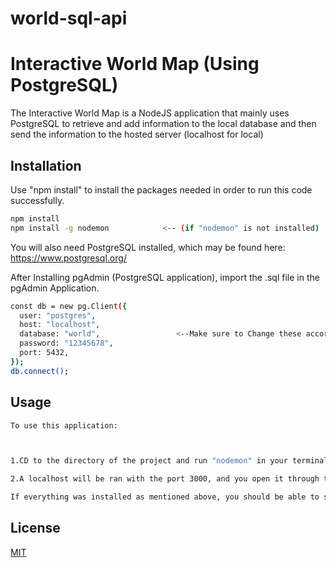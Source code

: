 # world-sql-api
# Interactive World Map (Using PostgreSQL)

The Interactive World Map is a NodeJS application that mainly uses PostgreSQL to retrieve and add information to the local database and then send the information to the hosted server (localhost for local)


## Installation

Use "npm install" to install the packages needed in order to run this code successfully.


```bash
npm install
npm install -g nodemon            <-- (if "nodemon" is not installed) 
```

You will also need PostgreSQL installed, which may be found here: https://www.postgresql.org/


After Installing pgAdmin (PostgreSQL application), import the .sql file in the pgAdmin Application.


```bash
const db = new pg.Client({
  user: "postgres",
  host: "localhost",
  database: "world",                 <--Make sure to Change these according to your log-in information
  password: "12345678",
  port: 5432,
});
db.connect();
```




## Usage

```bash
To use this application:



1.CD to the directory of the project and run "nodemon" in your terminal.

2.A localhost will be ran with the port 3000, and you open it through the browser.

If everything was installed as mentioned above, you should be able to see the World Map and add the countries you have been to, etc.
```



## License

[MIT](https://choosealicense.com/licenses/mit/)
